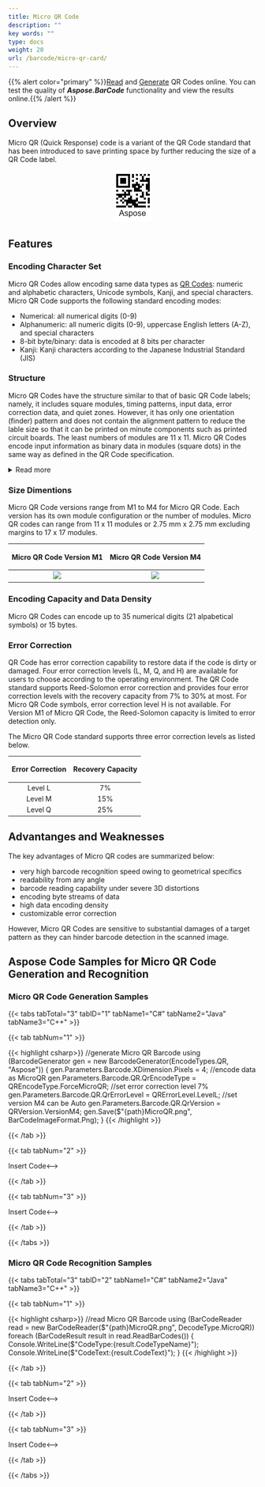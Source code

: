 ```yaml
---
title: Micro QR Code
description: ""
key words: ""
type: docs
weight: 20
url: /barcode/micro-qr-card/
---
```


{{% alert color="primary" %}}[Read](https://products.aspose.app/barcode/recognize/qr) and [Generate](https://products.aspose.app/barcode/generate/qr) QR Codes online. You can test the quality of ***Aspose.BarCode*** functionality and view the results online.{{% /alert %}}

## **Overview**
Micro QR (Quick Response) code is a variant of the QR Code standard that has been introduced to save printing space by further reducing the size of a QR Code label.

<p align="center"><img src="microqrcodesample.png"></p>

## **Features**
  
### **Encoding Character Set**
Micro QR Codes allow encoding same data types as [QR Codes](/barcode/net/qr-card/): numeric and alphabetic characters, Unicode symbols, Kanji, and special characters.  
Micro QR Code supports the following standard encoding modes:
- Numerical: all numerical digits (0-9)
- Alphanumeric: all numeric digits (0-9), uppercase English letters (A-Z), and special characters
- 8-bit byte/binary: data is encoded at 8 bits per character
- Kanji: Kanji characters according to the Japanese Industrial Standard (JIS) 
  
### **Structure**
Micro QR Codes have the structure similar to that of basic QR Code labels; namely, it includes square modules, timing patterns, input data, error correction data, and quiet zones. However, it has only one orientation (finder) pattern and does not contain the alignment pattern to reduce the lable size so that it can be printed on minute components such as printed circuit boards. The least numbers of modules are 11 x 11. Micro QR Codes encode input information as binary data in modules (square dots) in the same way as defined in the QR Code specification.  

<details>
<summary>Read more</summary>

The key elements of Micro QR Codes are:   
- One finder (position detection) pattern - a square bull's eye sign in a corner of a QR Code image. It serves for accurate and fast scanning at any orientation.
- Timing patterns are composed of one row and one column of alternating black and white modules. They are used to encode symbol version and density
- A margin space essential for scanning the QR Code. This quiet zone gets it easier for symbol detection from among the image which is the record by the CCD sensor. Four or more cells are essential for the quiet area

</details>

### **Size Dimentions**
Micro QR Code versions range from M1 to M4 for Micro QR Code. Each version has its own module configuration or the number of modules. Micro QR codes can range from 11 x 11 modules or 2.75 mm x 2.75 mm excluding margins to 17 x 17 modules.
    
|<p align="center">**Micro QR Code Version M1**</p>|<p align="center">**Micro QR Code Version M4**</p>|
| :-: | :-: |
|<img src="qrcodeversionm1.png">|<img src="qrcodeversionm4.png">|
  
### **Encoding Capacity and Data Density**
Micro QR Codes can encode up to 35 numerical digits (21 alpabetical symbols) or 15 bytes. 

### **Error Correction**
QR Code has error correction capability to restore data if the code is dirty or damaged. Four error correction levels (L, M, Q, and H) are available for users to choose according to the operating environment. The QR Code standard supports Reed-Solomon error correction and provides four error correction levels with the recovery capacity from 7% to 30% at most. For Micro QR Code symbols, error correction level H is not available. For Version M1 of Micro QR Code, the Reed-Solomon capacity is limited to error detection only.
  
The Micro QR Code standard supports three error correction levels as listed below.
   
|<p align="center">**Error Correction**</p>|<p align="center">**Recovery Capacity**</p>|
| :-: | :-: |
|Level L| 7% |
|Level M| 15% |
|Level Q| 25% |

## **Advantanges and Weaknesses**
The key advantages of Micro QR codes are summarized below:
- very high barcode recognition speed owing to geometrical specifics
- readability from any angle 
- barcode reading capability under severe 3D distortions 
- encoding byte streams of data
- high data encoding density
- customizable error correction
  
However, Micro QR Codes are sensitive to substantial damages of a target pattern as they can hinder barcode detection in the scanned image.

## **Aspose Code Samples for Micro QR Code Generation and Recognition**
### **Micro QR Code Generation Samples**

{{< tabs tabTotal="3" tabID="1" tabName1="C#" tabName2="Java" tabName3="C++" >}}

{{< tab tabNum="1" >}}

{{< highlight csharp>}}
//generate Micro QR Barcode
using (BarcodeGenerator gen = new BarcodeGenerator(EncodeTypes.QR, "Aspose"))
{
    gen.Parameters.Barcode.XDimension.Pixels = 4;
    //encode data as MicroQR
    gen.Parameters.Barcode.QR.QrEncodeType = QREncodeType.ForceMicroQR;
    //set error correction level 7%
    gen.Parameters.Barcode.QR.QrErrorLevel = QRErrorLevel.LevelL;
    //set version M4 can be Auto
    gen.Parameters.Barcode.QR.QrVersion = QRVersion.VersionM4;
    gen.Save($"{path}MicroQR.png", BarCodeImageFormat.Png);
}
{{< /highlight >}}

{{< /tab >}}

{{< tab tabNum="2" >}}

<!-->Insert Code<-->

{{< /tab >}}

{{< tab tabNum="3" >}}

<!-->Insert Code<-->

{{< /tab >}}

{{< /tabs >}}

### **Micro QR Code Recognition Samples**

{{< tabs tabTotal="3" tabID="2" tabName1="C#" tabName2="Java" tabName3="C++" >}}

{{< tab tabNum="1" >}}

{{< highlight csharp>}}
//read Micro QR Barcode
using (BarCodeReader read = new BarCodeReader($"{path}MicroQR.png", DecodeType.MicroQR))
    foreach (BarCodeResult result in read.ReadBarCodes())
    {
        Console.WriteLine($"CodeType:{result.CodeTypeName}");
        Console.WriteLine($"CodeText:{result.CodeText}");
    }
{{< /highlight >}}

{{< /tab >}}

{{< tab tabNum="2" >}}

<!-->Insert Code<-->

{{< /tab >}}

{{< tab tabNum="3" >}}

<!-->Insert Code<-->

{{< /tab >}}

{{< /tabs >}}
